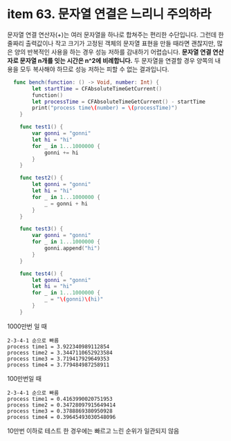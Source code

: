 # item 63. 문자열 연결은 느리니 주의하라

문자열 연결 연산자(+)는 여러 문자열을 하나로 합쳐주는 편리한 수단입니다. 그런데 한 줄짜리 출력값이나 작고 크기가 고정된 객체의 문자열 표현을 만들 때라면 괜찮지만, 많은 양의 반복적인 사용을 하는 경우 성능 저하를 감내하기 어렵습니다. **문자열 연결 연산자로 문자열 n개를 잇는 시간은 n^2에 비례합니다.** 두 문자열을 연결할 경우 양쪽의 내용을 모두 복사해야 하므로 성능 저하는 피할 수 없는 결과입니다.



```swift
  func bench(function: () -> Void, number: Int) {
        let startTime = CFAbsoluteTimeGetCurrent()
        function()
        let processTime = CFAbsoluteTimeGetCurrent() - startTime
        print("process time\(number) = \(processTime)")
    }

    func test1() {
        var gonni = "gonni"
        let hi = "hi"
        for _ in 1...1000000 {
            gonni += hi
        }
    }

    func test2() {
        let gonni = "gonni"
        let hi = "hi"
        for _ in 1...1000000 {
            _ = gonni + hi
        }
    }

    func test3() {
        var gonni = "gonni"
        for _ in 1...1000000 {
            gonni.append("hi")
        }
    }

    func test4() {
        let gonni = "gonni"
        let hi = "hi"
        for _ in 1...1000000 {
            _ = "\(gonni)\(hi)"
        }
    }
```

1000만번 일 때

```text
2-3-4-1 순으로 빠름
process time1 = 3.922340989112854
process time2 = 3.3447110652923584
process time3 = 3.719417929649353
process time4 = 3.779484987258911
```

100만번일 때

```text
2-3-4-1 순으로 빠름
process time1 = 0.4163990020751953
process time2 = 0.34728097915649414
process time3 = 0.3788869380950928
process time4 = 0.39645493030548096
```



10만번 이하로 테스트 한 경우에는 빠르고 느린 순위가 일관되지 않음

